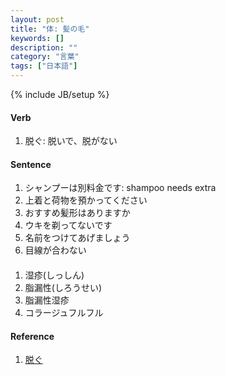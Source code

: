 ```yaml
---
layout: post
title: "体: 髪の毛"
keywords: []
description: ""
category: "言葉"
tags: ["日本語"]
---
```

{% include JB/setup %}



#### Verb
1. 脱ぐ: 脱いで、脱がない



#### Sentence
1. シャンプーは別料金です: shampoo needs extra
2. 上着と荷物を預かってください
3. おすすめ髪形はありますか
4. ウキを剃ってないです
5. 名前をつけてあげましょう
6. 目線が合わない



#### 
1. 湿疹(しっしん)
2. 脂漏性(しろうせい)
3. 脂漏性湿疹
4. コラージュフルフル



#### Reference
1. [脱ぐ](http://www.japaneseverbconjugator.com/VerbDetails.asp?txtVerb=%E8%84%B1%E3%81%90)
